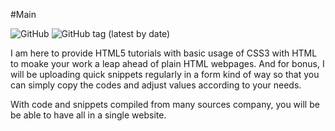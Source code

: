 #Main

![GitHub](https://img.shields.io/github/license/AnimishY/Main?color=green&logo=AnimishY&logoColor=blue&style=for-the-badge) ![GitHub tag (latest by date)](https://img.shields.io/github/v/tag/AnimishY/Main?style=for-the-badge)

I am here to provide HTML5 tutorials with basic usage of CSS3 with HTML to moake your work a leap ahead of plain HTML webpages. And for bonus, I will be uploading quick snippets regularly in a form kind of way so that you can simply copy the codes and adjust values according to your needs.

With code and snippets compiled from many sources company, you will be be able to have all in a single website.